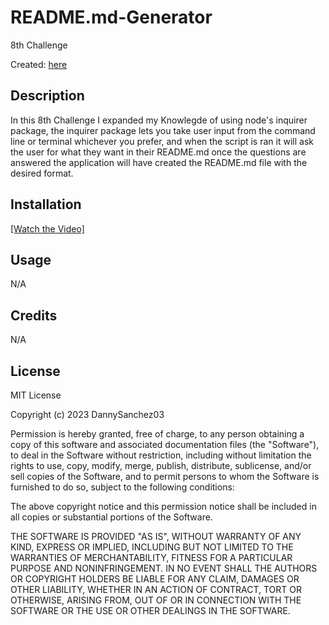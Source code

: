 # README.md-Generator
8th Challenge

Created: [here](https://github.com/DannySanchez03/README.md-Generator)

## Description

In this 8th Challenge I expanded my Knowlegde of using node's inquirer package, the inquirer package lets you take user input from the command line or terminal whichever you prefer, and when the script is ran it will ask the user for what they want in their README.md once the questions are answered the application will have created the README.md file with the desired format.

## Installation

[[Watch the Video]](https://drive.google.com/file/d/12GYeaGGO7mMGe8JmkApS2Wgnq_cPjv0Z/view)


## Usage

N/A

## Credits

N/A

## License

MIT License

Copyright (c) 2023 DannySanchez03

Permission is hereby granted, free of charge, to any person obtaining a copy
of this software and associated documentation files (the "Software"), to deal
in the Software without restriction, including without limitation the rights
to use, copy, modify, merge, publish, distribute, sublicense, and/or sell
copies of the Software, and to permit persons to whom the Software is
furnished to do so, subject to the following conditions:

The above copyright notice and this permission notice shall be included in all
copies or substantial portions of the Software.

THE SOFTWARE IS PROVIDED "AS IS", WITHOUT WARRANTY OF ANY KIND, EXPRESS OR
IMPLIED, INCLUDING BUT NOT LIMITED TO THE WARRANTIES OF MERCHANTABILITY,
FITNESS FOR A PARTICULAR PURPOSE AND NONINFRINGEMENT. IN NO EVENT SHALL THE
AUTHORS OR COPYRIGHT HOLDERS BE LIABLE FOR ANY CLAIM, DAMAGES OR OTHER
LIABILITY, WHETHER IN AN ACTION OF CONTRACT, TORT OR OTHERWISE, ARISING FROM,
OUT OF OR IN CONNECTION WITH THE SOFTWARE OR THE USE OR OTHER DEALINGS IN THE
SOFTWARE.
